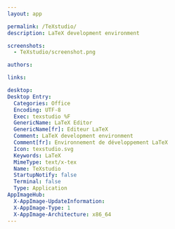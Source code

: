```yaml
---
layout: app

permalink: /TeXstudio/
description: LaTeX development environment

screenshots:
  - TeXstudio/screenshot.png

authors:

links:

desktop:
Desktop Entry:
  Categories: Office
  Encoding: UTF-8
  Exec: texstudio %F
  GenericName: LaTeX Editor
  GenericName[fr]: Editeur LaTeX
  Comment: LaTeX development environment
  Comment[fr]: Environnement de développement LaTeX
  Icon: texstudio.svg
  Keywords: LaTeX
  MimeType: text/x-tex
  Name: TeXstudio
  StartupNotify: false
  Terminal: false
  Type: Application
AppImageHub:
  X-AppImage-UpdateInformation: 
  X-AppImage-Type: 1
  X-AppImage-Architecture: x86_64
---
```

